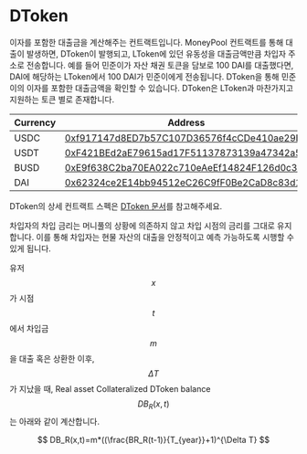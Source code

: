 # DToken

이자를 포함한 대출금을 계산해주는 컨트랙트입니다. MoneyPool 컨트랙트를 통해 대출이 발생하면, DToken이 발행되고, LToken에 있던 유동성을 대출금액만큼 차입자 주소로 전송합니다. 예를 들어 민준이가 자산 채권 토큰을 담보로 100 DAI를 대출했다면, DAI에 해당하는 LToken에서 100 DAI가 민준이에게 전송됩니다. DToken을 통해 민준이의 이자를 포함한 대출금액을 확인할 수 있습니다. DToken은 LToken과 마찬가지고 지원하는 토큰 별로 존재합니다.

| Currency | Address |
| --- | --- |
| USDC | [0xf917147d8ED7b57C107D36576f4cCDe410ae29B6](https://etherscan.io/address/0xf917147d8ED7b57C107D36576f4cCDe410ae29B6) |
| USDT | [0xF421BEd2aE79615ad17F51137873139a47342a5E](https://etherscan.io/address/0xF421BEd2aE79615ad17F51137873139a47342a5E) |
| BUSD | [0xE9f638C2ba70EA022c710eAeEf14824F126d0c34](https://bscscan.com/address/0xE9f638C2ba70EA022c710eAeEf14824F126d0c34) |
| DAI | [0x62324ce2E14bb94512eC26C9fF0Be2CaD8c83d1B](https://etherscan.io/address/0x62324ce2E14bb94512eC26C9fF0Be2CaD8c83d1B) |

DToken의 상세 컨트랙트 스펙은 [DToken 문서](https://github.com/elysia-dev/elyfi/blob/master/docs/DToken.md)를 참고해주세요.

차입자의 차입 금리는 머니풀의 상황에 의존하지 않고 차입 시점의 금리를 그대로 유지합니다. 이를 통해 차입자는 현물 자산의 대출을 안정적이고 예측 가능하도록 시행할 수 있게 됩니다.

유저 $$x$$가 시점 $$t$$에서 차입금 $$m$$을 대출 혹은 상환한 이후, $$\Delta T$$가 지났을 때,  Real asset Collateralized DToken balance $$DB_R(x, t)$$는 아래와 같이 계산합니다.

$$
DB_R(x,t)=m*((\frac{BR_R(t-1)}{T_{year}}+1)^{\Delta T}
$$
